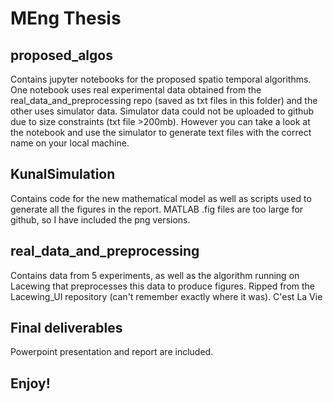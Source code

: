 # MEng Thesis

## proposed_algos

Contains jupyter notebooks for the proposed spatio temporal algorithms. One notebook uses real experimental data obtained from the real\_data\_and\_preprocessing repo (saved as txt files in this folder) and the other uses simulator data. Simulator data could not be uploaded to github due to size constraints (txt file >200mb). However you can take a look at the notebook and use the simulator to generate text files with the correct name on your local machine.

## KunalSimulation

Contains code for the new mathematical model as well as scripts used to generate all the figures in the report. MATLAB .fig files are too large for github, so I have included the png versions.

## real\_data\_and\_preprocessing

Contains data from 5 experiments, as well as the algorithm running on Lacewing that preprocesses this data to produce figures. Ripped from the Lacewing_UI repository (can't remember exactly where it was). C'est La Vie

## Final deliverables

Powerpoint presentation and report are included.

## Enjoy!

